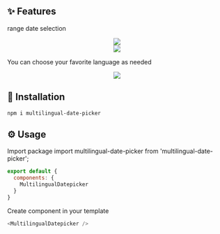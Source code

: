 ## ✨ Features
range date selection 

<div align="center">
  <img src="https://github.com/LuCHEN33/multilingual-datepicker/assets/96775861/f19ddeba-a941-496d-bcec-130aa23c0277" />
</div>
<div align="center">
  <img src="https://github.com/LuCHEN33/multilingual-datepicker/assets/96775861/f5ef53ff-32b0-4747-97f1-7381870949de" />
</div>

You can choose your favorite language as needed

<div align="center">
  <img src="https://github.com/LuCHEN33/multilingual-datepicker/assets/96775861/1b063698-29e7-48b2-9ffd-9865a45ffb17" />
</div>


## 🚀 Installation
```
npm i multilingual-date-picker
```

## ⚙️ Usage

Import package
import multilingual-date-picker from 'multilingual-date-picker';
```javascript
export default {
  components: {
    MultilingualDatepicker
  }
}
```


Create component in your template
```javascript
<MultilingualDatepicker />
```

